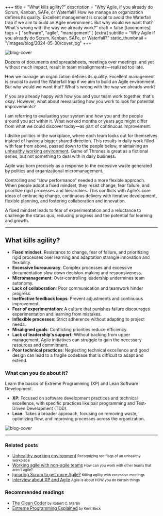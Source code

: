 +++
title = "What kills agility?"
description = "Why Agile, if you already do Scrum, Kanban, SAFe, or Waterfall? How we manage an organization defines its quality. Excellent management is crucial to avoid the Waterfall trap if we aim to build an Agile environment. But why would we want that? What's wrong with the way we already work?"
draft = false
[taxonomies]
tags = [ "software", "agile", "management" ]
[extra]
subtitle = "Why Agile if you already do Scrum, Kanban, SAFe, or Waterfall?"
static_thumbnail = "/images/blog/2024-05-30/cover.jpg"
+++

![blog-cover](/images/blog/2024-05-30/cover.jpg)

Dozens of documents and spreadsheets, meetings over meetings, and yet without much impact, result in team misalignments—realized too late.

How we manage an organization defines its quality. Excellent management is crucial to avoid the Waterfall trap if we aim to build an Agile environment. But why would we want that? What's wrong with the way we already work?

<!-- more -->

If you are already happy with how you and your team work together, that's okay. However, what about reevaluating how you work to look for potential improvements?

I am referring to evaluating your system and how you and the people around you act within it. What worked months or years ago might differ from what we could discover today—as part of continuous improvement.

I dislike politics in the workplace, where each team looks out for themselves instead of having a bigger shared direction. This results in daily work filled with fear from above, passed down to the people below, maintaining an [unhealthy working environment](/blog/unhealthy-working-environment). Game of Thrones is great as a fictional series, but not something to deal with in daily business.

Agile was born precisely as a response to the excessive waste generated by politics and organizational micromanagement.

Controlling and “slow performance” needed a more flexible approach. When people adopt a fixed mindset, they resist change, fear failure, and prioritize rigid processes and hierarchies. This conflicts with Agile's core ideas of embracing change, continuous delivery with iterative development, flexible planning, and fostering collaboration and innovation.

A fixed mindset leads to fear of experimentation and a reluctance to challenge the status quo, reducing progress and the potential for learning and growth.

---

## What kills agility?

- **Fixed mindset**: Resistance to change, fear of failure, and prioritizing rigid processes over learning and adaptation strangle innovation and flexibility.
- **Excessive bureaucracy**: Complex processes and excessive documentation slow down decision-making and responsiveness.
- **Micromanagement**: Over-controlling leadership undermines team autonomy.
- **Lack of collaboration**: Poor communication and teamwork hinder progress.
- **Ineffective feedback loops**: Prevent adjustments and continuous improvement.
- **Fear of experimentation**: A culture that punishes failure discourages experimentation and learning from mistakes.
- **Inflexible processes**: Strict adherence without adapting to project needs.
- **Misaligned goals**: Conflicting priorities reduce efficiency.
- **Lack of leadership's support**: Without backing from upper management, Agile initiatives can struggle to gain the necessary resources and commitment.
- **Poor technical practices**: Neglecting technical excellence and good design can lead to a fragile codebase that is difficult to adapt and extend.

### What can you do about it?

Learn the basics of Extreme Programming (XP) and Lean Software Development.

- **XP**: Focused on software development practices and technical excellence, with specific practices like pair programming and Test-Driven Development (TDD).
- **Lean**: Takes a broader approach, focusing on removing waste, optimizing flow, and improving processes across the organization.

![blog-cover](/images/blog/2024-05-30/footer.jpg)

---

### Related posts

- [Unhealthy working environment](/blog/unhealthy-working-environment) <small>Recognizing red flags of an unhealthy workplace</small>
- [Working agile with non-agile teams](/blog/working-agile-with-non-agile-teams/) <small>How can you work with other teams that aren't agile?</small>
- [Ignoring Scrum to get more Agile?](/blog/ignoring-scrum-to-get-more-agile/) <small>Killing agility with excessive meetings</small>
- [Interview about XP and Agile](/blog/interview-about-xp-and-agile/) <small>Agile is about HOW you do certain things</small>

### Recommended readings

- [The Clean Coder](/readings/the-clean-coder/) <small>by Robert C. Martin</small>
- [Extreme Programming Explained](/readings/xp-embrace-change/) <small>by Kent Beck</small>
